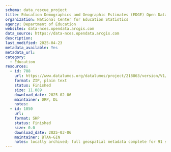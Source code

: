 ```yaml
---
schema: data_rescue_project 
title: Education Demographics and Geographic Estimates (EDGE) Open Data
organization: National Center for Education Statistics
agency: Department of Education
websites: data-nces.opendata.arcgis.com
data_source: https://data-nces.opendata.arcgis.com
description: 
last_modified: 2025-04-23
metadata_available: Yes
metadata_url: 
category:
  - Education 
resources:
  - id: 788
    url: https://www.datalumos.org/datalumos/project/218863/version/V1/view
    format: ZIP, plain text
    status: Finished
    size: 11.089
    download_date: 2025-02-06
    maintainer: DRP, DL
    notes: 
  - id: 1050
    url: 
    format: SHP
    status: Finished
    size: 0.0
    download_date: 2025-03-06
    maintainer: BTAA-GIN
    notes: locally archived; full geospatial metadata complete for 91 shapefiles
---
```

